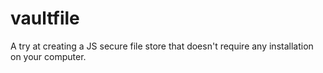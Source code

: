 # vaultfile
A try at creating a JS secure file store that doesn't require any installation on your computer. 
